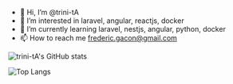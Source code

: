 - 👋 Hi, I’m @trini-tA
- 👀 I’m interested in laravel, angular, reactjs, docker
- 🌱 I’m currently learning laravel, nestjs, angular, python, docker
- 📫 How to reach me frederic.gacon@gmail.com

![trini-tA's GitHub stats](https://github-readme-stats.vercel.app/api?username=trini-tA&show_icons=true&theme=transparent)

![Top Langs](https://github-readme-stats.vercel.app/api/top-langs/?username=trini-tA&hide=TeX&theme=gotham)

<!---
trini-tA/trini-tA is a ✨ special ✨ repository because its `README.md` (this file) appears on your GitHub profile.
You can click the Preview link to take a look at your changes.
--->
